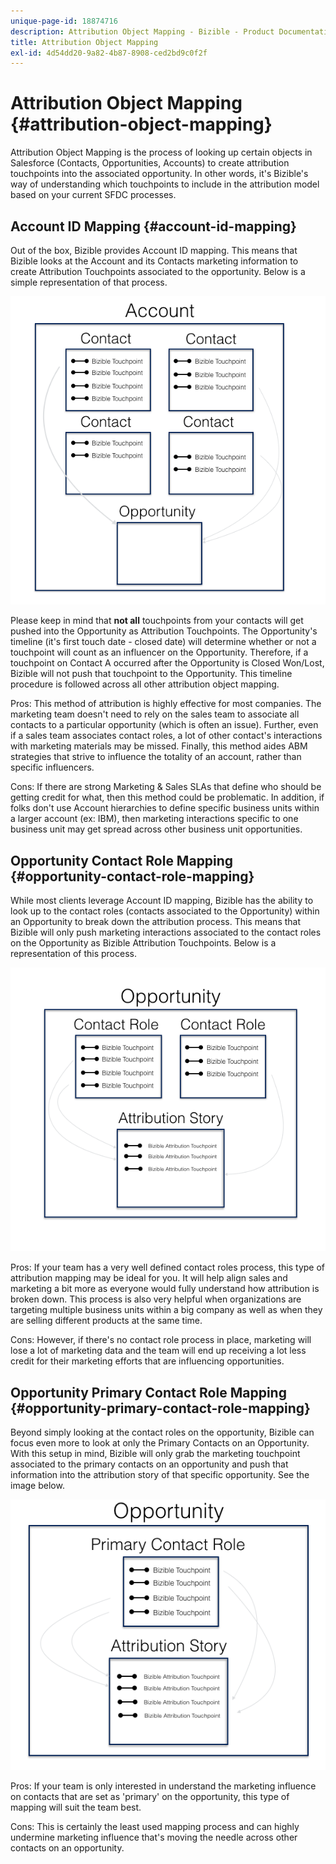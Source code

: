 ```yaml
---
unique-page-id: 18874716
description: Attribution Object Mapping - Bizible - Product Documentation
title: Attribution Object Mapping
exl-id: 4d54dd20-9a82-4b87-8908-ced2bd9c0f2f
---
```

# Attribution Object Mapping {#attribution-object-mapping}

Attribution Object Mapping is the process of looking up certain objects in Salesforce (Contacts, Opportunities, Accounts) to create attribution touchpoints into the associated opportunity. In other words, it's Bizible's way of understanding which touchpoints to include in the attribution model based on your current SFDC processes.

## Account ID Mapping {#account-id-mapping}

Out of the box, Bizible provides Account ID mapping. This means that Bizible looks at the Account and its Contacts marketing information to create Attribution Touchpoints associated to the opportunity. Below is a simple representation of that process.

![](assets/1-1.png)

Please keep in mind that **not all** touchpoints from your contacts will get pushed into the Opportunity as Attribution Touchpoints. The Opportunity's timeline (it's first touch date - closed date) will determine whether or not a touchpoint will count as an influencer on the Opportunity. Therefore, if a touchpoint on Contact A occurred after the Opportunity is Closed Won/Lost, Bizible will not push that touchpoint to the Opportunity. This timeline procedure is followed across all other attribution object mapping.

Pros: This method of attribution is highly effective for most companies. The marketing team doesn't need to rely on the sales team to associate all contacts to a particular opportunity (which is often an issue). Further, even if a sales team associates contact roles, a lot of other contact's interactions with marketing materials may be missed. Finally, this method aides ABM strategies that strive to influence the totality of an account, rather than specific influencers.

Cons: If there are strong Marketing & Sales SLAs that define who should be getting credit for what, then this method could be problematic. In addition, if folks don't use Account hierarchies to define specific business units within a larger account (ex: IBM), then marketing interactions specific to one business unit may get spread across other business unit opportunities.

## Opportunity Contact Role Mapping {#opportunity-contact-role-mapping}

While most clients leverage Account ID mapping, Bizible has the ability to look up to the contact roles (contacts associated to the Opportunity) within an Opportunity to break down the attribution process. This means that Bizible will only push marketing interactions associated to the contact roles on the Opportunity as Bizible Attribution Touchpoints. Below is a representation of this process.

![](assets/2-1.png)

Pros: If your team has a very well defined contact roles process, this type of attribution mapping may be ideal for you. It will help align sales and marketing a bit more as everyone would fully understand how attribution is broken down. This process is also very helpful when organizations are targeting multiple business units within a big company as well as when they are selling different products at the same time.

Cons: However, if there's no contact role process in place, marketing will lose a lot of marketing data and the team will end up receiving a lot less credit for their marketing efforts that are influencing opportunities.

## Opportunity Primary Contact Role Mapping {#opportunity-primary-contact-role-mapping}

Beyond simply looking at the contact roles on the opportunity, Bizible can focus even more to look at only the Primary Contacts on an Opportunity. With this setup in mind, Bizible will only grab the marketing touchpoint associated to the primary contacts on an opportunity and push that information into the attribution story of that specific opportunity. See the image below.

![](assets/3.png)

Pros: If your team is only interested in understand the marketing influence on contacts that are set as 'primary' on the opportunity, this type of mapping will suit the team best.

Cons: This is certainly the least used mapping process and can highly undermine marketing influence that's moving the needle across other contacts on an opportunity.
